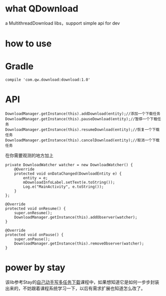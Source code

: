 # what QDownload
a  MultithreadDownload libs，support simple api for dev 
# how to use
# Gradle

    compile 'com.qw.download:download:1.0'

# API

    DownloadManager.getInstance(this).addDownload(entity);//添加一个下载任务
    DownloadManager.getInstance(this).pauseDownload(entity);//暂停一个下载任务
    DownloadManager.getInstance(this).resumeDownload(entity);//恢复一个下载任务
    DownloadManager.getInstance(this).cancelDownload(entity);//取消一个下载任务

在你需要观测的地方加上

    private DownloadWatcher watcher = new DownloadWatcher() {
        @Override
        protected void onDataChanged(DownloadEntity e) {
            entity = e;
            mDownloadInfoLabel.setText(e.toString());
            Log.e("MainActivity", e.toString());
        }
    };

    @Override
    protected void onResume() {
        super.onResume();
        DownloadManager.getInstance(this).addObserver(watcher);
    }

    @Override
    protected void onPause() {
        super.onPause();
        DownloadManager.getInstance(this).removeObserver(watcher);
    }
# power by stay
该lib参考Stay的[自己动手写多任务下载](http://www.stay4it.com/course/6)课程中，如果想知道它是如何一步步封装出来的，不妨跟着课程系统学习一下，以后有需求扩展也知道怎么改了。

